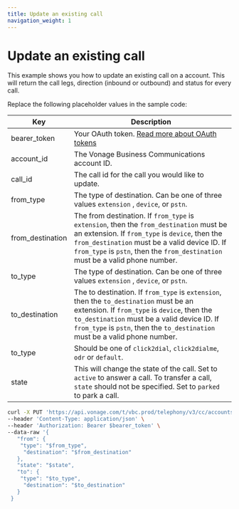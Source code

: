 ```yaml
---
title: Update an existing call
navigation_weight: 1
---
```


# Update an existing call

This example shows you how to update an existing call on a account. This will return the call legs, direction (inbound or outbound) and status for every call.

Replace the following placeholder values in the sample code:

| Key | Description |
| --- | ----------- |
| bearer_token      | Your OAuth token. [Read more about OAuth tokens](/concepts/guides/create-an-access-token) |
| account_id        | The Vonage Business Communications account ID. |
| call_id           | The call id for the call you would like to update. |
| from_type         | The type of destination. Can be one of three values `extension` , `device`, or `pstn`. |
| from_destination  | The from destination. If `from_type` is `extension`, then the `from_destination` must be an extension. If `from_type` is `device`, then the `from_destination` must be a valid device ID. If `from_type` is `pstn`, then the `from_destination` must be a valid phone number. | 
| to_type           | The type of destination. Can be one of three values `extension` , `device`, or `pstn`. |
| to_destination    | The to destination. If `from_type` is `extension`, then the `to_destination` must be an extension. If `from_type` is `device`, then the `to_destination` must be a valid device ID. If `from_type` is `pstn`, then the `to_destination` must be a valid phone number. |
| to_type           | Should be one of `click2dial`, `click2dialme`, `odr` or `default`. |
| state             | This will change the state of the call. Set to `active` to answer a  call. To transfer a call, `state` should not be specified. Set to `parked` to park a call. |

``` bash
curl -X PUT 'https://api.vonage.com/t/vbc.prod/telephony/v3/cc/accounts/$account_id/calls/$call_id'
--header 'Content-Type: application/json' \
--header 'Authorization: Bearer $bearer_token' \
--data-raw '{  
   "from": {
    "type": "$from_type",
     "destination": "$from_destination"
   },
   "state": "$state",
   "to": {
    "type": "$to_type",
     "destination": "$to_destination"
   } 
 } 
```
